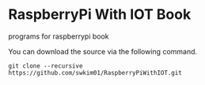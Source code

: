 # RaspberryPi With IOT Book
programs for raspberrypi book

You can download the source via the following command.
```shell
git clone --recursive https://github.com/swkim01/RaspberryPiWithIOT.git
```
